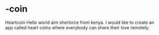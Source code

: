 # -coin
Heartcoin
Hello world aim sherlorce from kenya. I would like to create an app called heart coins where everybody can share their love remotely.
